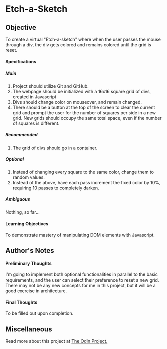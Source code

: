 # Etch-a-Sketch

## Objective

To create a virtual "Etch-a-sketch" where when the user passes the mouse through a div, the div gets colored and remains colored until the grid is reset.

#### Specifications

##### Main

1. Project should utilize Git and GitHub.
2. The webpage should be initialized with a 16x16 square grid of divs, created in Javascript
3. Divs should change color on mouseover, and remain changed.
4. There should be a button at the top of the screen to clear the current grid and prompt the user for the number of squares per side in a new grid. New grids should occupy the same total space, even if the number of squares is different.

##### Recommended

1. The grid of divs should go in a container.

##### Optional

1. Instead of changing every square to the same color, change them to random values.
2. Instead of the above, have each pass increment the fixed color by 10%, requiring 10 passes to completely darken.

##### Ambiguous

Nothing, so far...

#### Learning Objectives

To demonstrate mastery of manipulating DOM elements with Javascript.

## Author's Notes

#### Preliminary Thoughts

I'm going to implement both optional functionalities in parallel to the basic requirements, and the user can select their preference to reset a new grid. There may not be any new concepts for me in this project, but it will be a good exercise in architecture.

#### Final Thoughts

To be filled out upon completion.

## Miscellaneous

Read more about this project at [The Odin Project.](https://www.theodinproject.com/courses/web-development-101/lessons/etch-a-sketch-project)
